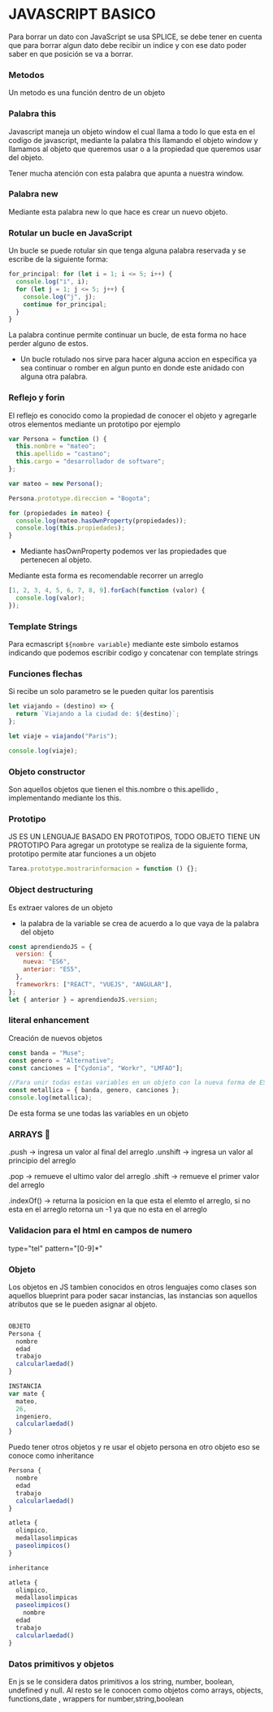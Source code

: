 # JAVASCRIPT BASICO

Para borrar un dato con JavaScript se usa SPLICE, se debe tener en cuenta que para borrar algun dato debe recibir un indice y con ese dato poder saber en que posición se va a borrar.

### Metodos

Un metodo es una función dentro de un objeto

### Palabra this

Javascript maneja un objeto window el cual llama a todo lo que esta en el codigo de javascript, mediante la palabra this llamando el objeto window y llamamos al objeto que queremos usar o a la propiedad que queremos usar del objeto.

Tener mucha atención con esta palabra que apunta a nuestra window.

### Palabra new

Mediante esta palabra new lo que hace es crear un nuevo objeto.

### Rotular un bucle en JavaScript

Un bucle se puede rotular sin que tenga alguna palabra reservada y se escribe de la siguiente forma:

```js
for_principal: for (let i = 1; i <= 5; i++) {
  console.log("i", i);
  for (let j = 1; j <= 5; j++) {
    console.log("j", j);
    continue for_principal;
  }
}
```

La palabra continue permite continuar un bucle, de esta forma no hace perder alguno de estos.

- Un bucle rotulado nos sirve para hacer alguna accion en especifica ya sea continuar o romber en algun punto en donde este anidado con alguna otra palabra.

### Reflejo y forin

El reflejo es conocido como la propiedad de conocer el objeto y agregarle otros elementos mediante un prototipo por ejemplo

```js
var Persona = function () {
  this.nombre = "mateo";
  this.apellido = "castano";
  this.cargo = "desarrollador de software";
};

var mateo = new Persona();

Persona.prototype.direccion = "Bogota";

for (propiedades in mateo) {
  console.log(mateo.hasOwnProperty(propiedades));
  console.log(this.propiedades);
}
```

- Mediante hasOwnProperty podemos ver las propiedades que pertenecen al objeto.

Mediante esta forma es recomendable recorrer un arreglo

```js
[1, 2, 3, 4, 5, 6, 7, 8, 9].forEach(function (valor) {
  console.log(valor);
});
```

### Template Strings

Para ecmascript `${nombre variable}` mediante este simbolo estamos indicando que podemos escribir codigo y concatenar con template strings

### Funciones flechas

Si recibe un solo parametro se le pueden quitar los parentisis

```js
let viajando = (destino) => {
  return `Viajando a la ciudad de: ${destino}`;
};

let viaje = viajando("Paris");

console.log(viaje);
```

### Objeto constructor

Son aquellos objetos que tienen el this.nombre o this.apellido , implementando mediante los this.

### Prototipo
JS ES UN LENGUAJE BASADO EN PROTOTIPOS, TODO OBJETO TIENE UN PROTOTIPO
Para agregar un prototype se realiza de la siguiente forma, prototipo permite atar funciones a un objeto

```js
Tarea.prototype.mostrarinformacion = function () {};
```

### Object destructuring

Es extraer valores de un objeto

- la palabra de la variable se crea de acuerdo a lo que vaya de la palabra del objeto

```js
const aprendiendoJS = {
  version: {
    nueva: "ES6",
    anterior: "ES5",
  },
  frameworkrs: ["REACT", "VUEJS", "ANGULAR"],
};
let { anterior } = aprendiendoJS.version;
```

### literal enhancement

Creación de nuevos objetos

```js
const banda = "Muse";
const genero = "Alternative";
const canciones = ["Cydonia", "Workr", "LMFAO"];

//Para unir todas estas variables en un objeto con la nueva forma de ES6
const metallica = { banda, genero, canciones };
console.log(metallica);
```

De esta forma se une todas las variables en un objeto

### ARRAYS 🚀

.push -> ingresa un valor al final del arreglo
.unshift -> ingresa un valor al principio del arreglo

.pop -> remueve el ultimo valor del arreglo
.shift -> remueve el primer valor del arreglo

.indexOf() -> returna la posicion en la que esta el elemto el arreglo, si no esta en el arreglo retorna un -1 ya que no esta en el arreglo

### Validacion para el html en campos de numero

type="tel"
pattern="[0-9]\*"

### Objeto

Los objetos en JS tambien conocidos en otros lenguajes como clases son aquellos blueprint para poder sacar instancias, las instancias son aquellos atributos que se le pueden asignar al objeto.

```js

OBJETO
Persona {
  nombre
  edad
  trabajo
  calcularlaedad()
}

INSTANCIA
var mate {
  mateo,
  26,
  ingeniero,
  calcularlaedad()
}
```

Puedo tener otros objetos y re usar el objeto persona en otro objeto eso se conoce como inheritance

```js
Persona {
  nombre
  edad
  trabajo
  calcularlaedad()
}

atleta {
  olimpico,
  medallasolimpicas
  paseolimpicos()
}

inheritance

atleta {
  olimpico,
  medallasolimpicas
  paseolimpicos()
    nombre
  edad
  trabajo
  calcularlaedad()
}

```

### Datos primitivos y objetos

En js se le considera datos primitivos a los string, number, boolean, undefined y null. Al resto se le conocen como objetos como arrays, objects, functions,date , wrappers for number,string,boolean